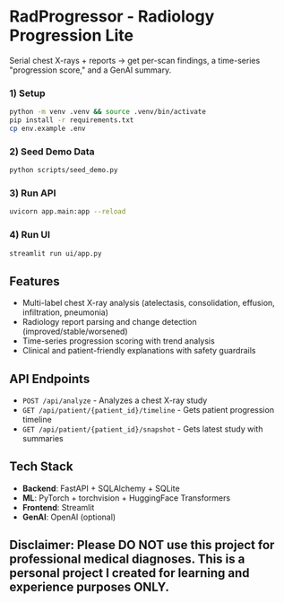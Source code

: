 # RadProgressor - Radiology Progression Lite

Serial chest X-rays + reports → get per-scan findings, a time-series "progression score," and a GenAI summary.



### 1) Setup
```bash
python -m venv .venv && source .venv/bin/activate
pip install -r requirements.txt
cp env.example .env
```

### 2) Seed Demo Data
```bash
python scripts/seed_demo.py
```

### 3) Run API
```bash
uvicorn app.main:app --reload
```

### 4) Run UI
```bash
streamlit run ui/app.py
```

## Features

- Multi-label chest X-ray analysis (atelectasis, consolidation, effusion, infiltration, pneumonia)
- Radiology report parsing and change detection (improved/stable/worsened)
- Time-series progression scoring with trend analysis
- Clinical and patient-friendly explanations with safety guardrails

## API Endpoints

- `POST /api/analyze` - Analyzes a chest X-ray study
- `GET /api/patient/{patient_id}/timeline` - Gets patient progression timeline
- `GET /api/patient/{patient_id}/snapshot` - Gets latest study with summaries

## Tech Stack

- **Backend**: FastAPI + SQLAlchemy + SQLite
- **ML**: PyTorch + torchvision + HuggingFace Transformers
- **Frontend**: Streamlit
- **GenAI**: OpenAI (optional)

## Disclaimer: Please DO NOT use this project for professional medical diagnoses. This is a personal project I created for learning and experience purposes ONLY. 
